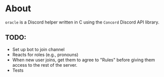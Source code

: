 # About

`oracle` is a Discord helper written in C using the `Concord` Discord API library.

## TODO:

- Set up bot to join channel
- Reacts for roles (e.g., pronouns)
- When new user joins, get them to agree to "Rules" before giving them access to the rest of the server.
- Tests